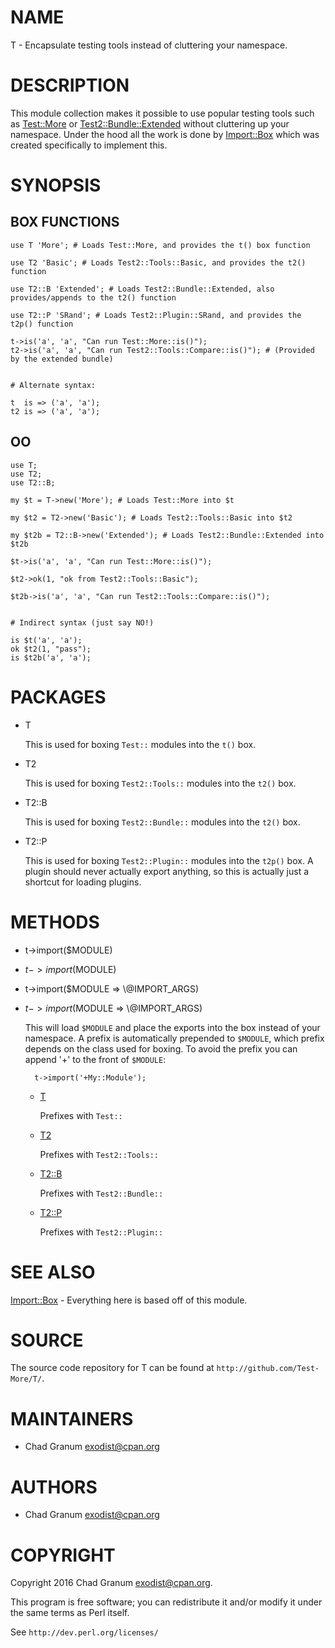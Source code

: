 # NAME

T - Encapsulate testing tools instead of cluttering your namespace.

# DESCRIPTION

This module collection makes it possible to use popular testing tools such as
[Test::More](https://metacpan.org/pod/Test::More) or [Test2::Bundle::Extended](https://metacpan.org/pod/Test2::Bundle::Extended) without cluttering up your
namespace. Under the hood all the work is done by [Import::Box](https://metacpan.org/pod/Import::Box) which was
created specifically to implement this.

# SYNOPSIS

## BOX FUNCTIONS

    use T 'More'; # Loads Test::More, and provides the t() box function

    use T2 'Basic'; # Loads Test2::Tools::Basic, and provides the t2() function

    use T2::B 'Extended'; # Loads Test2::Bundle::Extended, also provides/appends to the t2() function

    use T2::P 'SRand'; # Loads Test2::Plugin::SRand, and provides the t2p() function

    t->is('a', 'a', "Can run Test::More::is()");
    t2->is('a', 'a', "Can run Test2::Tools::Compare::is()"); # (Provided by the extended bundle)


    # Alternate syntax:

    t  is => ('a', 'a');
    t2 is => ('a', 'a');

## OO

    use T;
    use T2;
    use T2::B;

    my $t = T->new('More'); # Loads Test::More into $t

    my $t2 = T2->new('Basic'); # Loads Test2::Tools::Basic into $t2

    my $t2b = T2::B->new('Extended'); # Loads Test2::Bundle::Extended into $t2b

    $t->is('a', 'a', "Can run Test::More::is()");

    $t2->ok(1, "ok from Test2::Tools::Basic");

    $t2b->is('a', 'a', "Can run Test2::Tools::Compare::is()");


    # Indirect syntax (just say NO!)

    is $t('a', 'a');
    ok $t2(1, "pass");
    is $t2b('a', 'a');

# PACKAGES

- T

    This is used for boxing `Test::` modules into the `t()` box.

- T2

    This is used for boxing `Test2::Tools::` modules into the `t2()` box.

- T2::B

    This is used for boxing `Test2::Bundle::` modules into the `t2()` box.

- T2::P

    This is used for boxing `Test2::Plugin::` modules into the `t2p()` box. A
    plugin should never actually export anything, so this is actually just a
    shortcut for loading plugins.

# METHODS

- t->import($MODULE)
- $t->import($MODULE)
- t->import($MODULE => \\@IMPORT\_ARGS)
- $t->import($MODULE => \\@IMPORT\_ARGS)

    This will load `$MODULE` and place the exports into the box instead of your
    namespace. A prefix is automatically prepended to `$MODULE`, which prefix
    depends on the class used for boxing. To avoid the prefix you can append '+' to
    the front of `$MODULE`:

        t->import('+My::Module');

    - [T](https://metacpan.org/pod/T)

        Prefixes with `Test::`

    - [T2](https://metacpan.org/pod/T2)

        Prefixes with `Test2::Tools::`

    - [T2::B](https://metacpan.org/pod/T2::B)

        Prefixes with `Test2::Bundle::`

    - [T2::P](https://metacpan.org/pod/T2::P)

        Prefixes with `Test2::Plugin::`

# SEE ALSO

[Import::Box](https://metacpan.org/pod/Import::Box) - Everything here is based off of this module.

# SOURCE

The source code repository for T can be found at
`http://github.com/Test-More/T/`.

# MAINTAINERS

- Chad Granum <exodist@cpan.org>

# AUTHORS

- Chad Granum <exodist@cpan.org>

# COPYRIGHT

Copyright 2016 Chad Granum <exodist@cpan.org>.

This program is free software; you can redistribute it and/or
modify it under the same terms as Perl itself.

See `http://dev.perl.org/licenses/`
